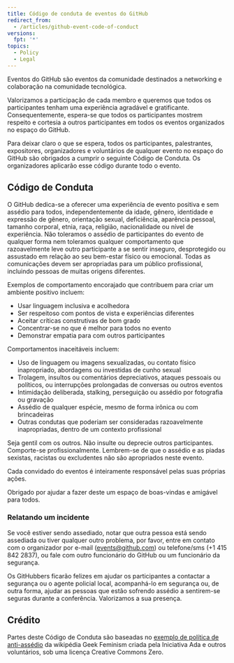 ```yaml
---
title: Código de conduta de eventos do GitHub
redirect_from:
  - /articles/github-event-code-of-conduct
versions:
  fpt: '*'
topics:
  - Policy
  - Legal
---
```


Eventos do GitHub são eventos da comunidade destinados a networking e colaboração na comunidade tecnológica.

Valorizamos a participação de cada membro e queremos que todos os participantes tenham uma experiência agradável e gratificante. Consequentemente, espera-se que todos os participantes mostrem respeito e cortesia a outros participantes em todos os eventos organizados no espaço do GitHub.

Para deixar claro o que se espera, todos os participantes, palestrantes, expositores, organizadores e voluntários de qualquer evento no espaço do GitHub são obrigados a cumprir o seguinte Código de Conduta. Os organizadores aplicarão esse código durante todo o evento.

## Código de Conduta

O GitHub dedica-se a oferecer uma experiência de evento positiva e sem assédio para todos, independentemente da idade, gênero, identidade e expressão de gênero, orientação sexual, deficiência, aparência pessoal, tamanho corporal, etnia, raça, religião, nacionalidade ou nível de experiência. Não toleramos o assédio de participantes do evento de qualquer forma nem toleramos qualquer comportamento que razoavelmente leve outro participante a se sentir inseguro, desprotegido ou assustado em relação ao seu bem-estar físico ou emocional. Todas as comunicações devem ser apropriadas para um público profissional, incluindo pessoas de muitas origens diferentes.

Exemplos de comportamento encorajado que contribuem para criar um ambiente positivo incluem:

* Usar linguagem inclusiva e acolhedora
* Ser respeitoso com pontos de vista e experiências diferentes
* Aceitar críticas construtivas de bom grado
* Concentrar-se no que é melhor para todos no evento
* Demonstrar empatia para com outros participantes

Comportamentos inaceitáveis incluem:

* Uso de linguagem ou imagens sexualizadas, ou contato físico inapropriado, abordagens ou investidas de cunho sexual
* Trolagem, insultos ou comentários depreciativos, ataques pessoais ou políticos, ou interrupções prolongadas de conversas ou outros eventos
* Intimidação deliberada, stalking, perseguição ou assédio por fotografia ou gravação
* Assédio de qualquer espécie, mesmo de forma irônica ou com brincadeiras
* Outras condutas que poderiam ser consideradas razoavelmente inapropriadas, dentro de um contexto profissional

Seja gentil com os outros. Não insulte ou deprecie outros participantes. Comporte-se profissionalmente. Lembrem-se de que o assédio e as piadas sexistas, racistas ou excludentes não são apropriados neste evento.

Cada convidado do eventos é inteiramente responsável pelas suas próprias ações.

Obrigado por ajudar a fazer deste um espaço de boas-vindas e amigável para todos.

### Relatando um incidente

Se você estiver sendo assediado, notar que outra pessoa está sendo assediada ou tiver qualquer outro problema, por favor, entre em contato com o organizador por e-mail (events@github.com) ou telefone/sms (+1 415 842 2837), ou fale com outro funcionário do GitHub ou um funcionário da segurança.

Os GitHubbers ficarão felizes em ajudar os participantes a contactar a segurança ou o agente policial local, acompanhá-lo em segurança ou, de outra forma, ajudar as pessoas que estão sofrendo assédio a sentirem-se seguras durante a conferência. Valorizamos a sua presença.

## Crédito

Partes deste Código de Conduta são baseadas no [exemplo de política de anti-assédio](https://geekfeminism.wikia.org/wiki/Conference_anti-harassment/Policy) da wikipédia Geek Feminism criada pela Iniciativa Ada e outros voluntários, sob uma licença Creative Commons Zero.

